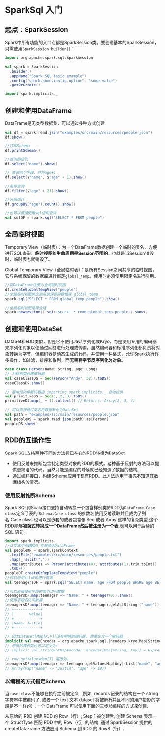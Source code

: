 # SparkSql 入门

## 起点：SparkSession

Spark中所有功能的入口点都是SparkSession类。要创建基本的SparkSession，只需使用`SparkSession.builder()`：

``` scala
import org.apache.spark.sql.SparkSession

val spark = SparkSession
  .builder()
  .appName("Spark SQL basic example")
  .config("spark.some.config.option", "some-value")
  .getOrCreate()

import spark.implicits._
```

## 创建和使用DataFrame

DataFrame是无类型数据集，可以通过多种方式创建

``` scala
val df = spark.read.json("examples/src/main/resources/people.json")
df.show()

//打印Schema
df.printSchema()

//查询指定列
df.select("name").show()

// 查询两个字段，并将age+1
df.select($"name", $"age" + 1).show()

//条件查询
df.filter($"age" > 21).show()

//分组统计
df.groupBy("age").count().show()

//也可以直接使用sql语句查询
val sqlDF = spark.sql("SELECT * FROM people")
```

## 全局临时视图

Temporary View（临时表）：为一个DataFrame数据创建一个临时的表名，方便进行SQL查询。**临时视图的生命周期是Session范围的**，也就是当Session销毁时，临时表也就销毁了。

Global Temporary View（全局临时表）：是所有Session之间共享的临时视图，它与系统保留的数据库进行绑定`global_temp`。使用时必须使用限定名进行引用。

``` scala
//将DataFrame注册为全局临时视图
df.createGlobalTempView("people")
//全局临时视图绑定到系统保留的数据库 global_temp
spark.sql("SELECT * FROM global_temp.people").show()

//全局临时视图是跨会话
spark.newSession().sql("SELECT * FROM global_temp.people").show()
```

## 创建和使用DataSet

DataSet和RDD类似，但是它不使用Java序列化或Kryo，而是使用专用的编码器来序列化对象以便通过网络进行处理或传输。虽然编码器和标准序列化都负责将对象转换为字节，但编码器是动态生成的代码，并使用一种格式，允许Spark执行许多操作，如过滤，排序和散列，而**无需将字节反序列化为对象**。

``` scala
case class Person(name: String, age: Long)
// 为样例类创建解码器
val caseClassDS = Seq(Person("Andy", 32)).toDS()
caseClassDS.show()

// 最常见的编解码器由 importing spark.implicits._ 自动提供
val primitiveDS = Seq(1, 2, 3).toDS()
primitiveDS.map(_ + 1).collect() // Returns: Array(2, 3, 4)

// 可以直接通过类名将数据转化为DataSet
val path = "examples/src/main/resources/people.json"
val peopleDS = spark.read.json(path).as[Person]
peopleDS.show()
```
## RDD的互操作性

Spark SQL支持两种不同的方法将已存在的RDD转换为DataSet

- 使用反射来推断包含特定类型对象的RDD的模式。这种基于反射的方法可以提供更简洁的代码，当然只能是编程的时候就已经知道了数据的结构。
- 通过编程接口，构建Schema应用于现有RDD。此方法适用于事先不知道其数据结构的情况。

### 使用反射推断Schema
Spark SQL的Scala接口支持自动转换一个包含样例类的RDD为`DataFrame.Case class`定义了表的 `Schema.Case class` 的参数名使用反射读取并且成为了列名.Case class 也可以是嵌套的或者包含像 Seq 或者 Array 这样的复杂类型.这个RDD能够**被隐式转换成一个DataFrame然后被注册为一个表**.表可以用于后续的 SQL 语句。
```scala
import spark.implicits._
//从文本中创建RDD,在转换为DataFrame
val peopleDF = spark.sparkContext
  .textFile("examples/src/main/resources/people.txt")
  .map(_.split(","))
  .map(attributes => Person(attributes(0), attributes(1).trim.toInt))
  .toDF()
peopleDF.createOrReplaceTempView("people")
//可以使用sql语句进行查询
val teenagersDF = spark.sql("SELECT name, age FROM people WHERE age BETWEEN 13 AND 19")

//可以直接使用字段的索引访问数据
teenagersDF.map(teenager => "Name: " + teenager(0)).show()
//使用字段名访问数据
teenagersDF.map(teenager => "Name: " + teenager.getAs[String]("name")).show()
// +------------+
// |       value|
// +------------+
// |Name: Justin|
// +------------+

// 因为Dataset[Map[K,V]]没有明确的编码器, 需要定义一个编码器
implicit val mapEncoder = org.apache.spark.sql.Encoders.kryo[Map[String, Any]]
// 原来的样例类也可以定义为:
// implicit val stringIntMapEncoder: Encoder[Map[String, Any]] = ExpressionEncoder()

// row.getValuesMap[T] 遍历列。
teenagersDF.map(teenager => teenager.getValuesMap[Any](List("name", "age"))).collect()
// Array(Map("name" -> "Justin", "age" -> 19))
```
### 以编程的方式指定Schema
当`case class`不能够在执行之前被定义（例如, records 记录的结构在一个 string 字符串中被编码了, 或者一个 text 文本 dataset 将被解析并且不同的用户投影的字段是不一样的）.一个 DataFrame 可以使用下面的三步以编程的方式来创建.

从原始的 RDD 创建 RDD 的 Row（行）;
Step 1 被创建后, 创建 Schema 表示一个 StructType 匹配 RDD 中的 Row（行）的结构.
通过 SparkSession 提供的 createDataFrame 方法应用 Schema 到 RDD 的 RowS（行）.
